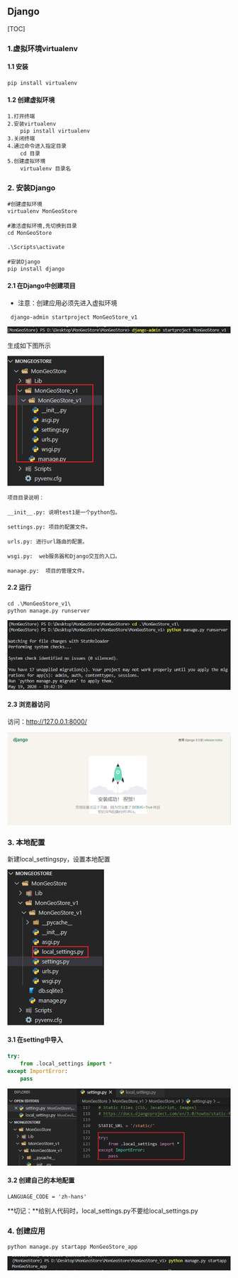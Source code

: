 ## Django

[TOC]

### 1.虚拟环境virtualenv

#### 1.1 安装

```
pip install virtualenv
```

#### 1.2 创建虚拟环境

```
1.打开终端
2.安装virtualenv
	pip install virtualenv
3.关闭终端
4.通过命令进入指定目录
	cd 目录
5.创建虚拟环境
	virtualenv 目录名
```

### 2.  安装Django

```shell
#创建虚拟环境
virtualenv MonGeoStore

#激活虚拟环境,先切换到目录
cd MonGeoStore

.\Scripts\activate

#安装Django
pip install django
```

#### 2.1 在Django中创建项目

- 注意：创建应用必须先进入虚拟环境

```shell
 django-admin startproject MonGeoStore_v1
```

![](IMG/henggao_2020-05-19_17-00-55.png)

生成如下图所示

![](IMG/henggao_2020-05-19_17-02-06.png)

```
项目目录说明：

__init__.py: 说明test1是一个python包。

settings.py: 项目的配置文件。

urls.py: 进行url路由的配置。

wsgi.py:  web服务器和Django交互的入口。

manage.py:  项目的管理文件。
```

#### 2.2 运行

```
cd .\MonGeoStore_v1\
python manage.py runserver
```

![](IMG/henggao_2020-05-19_20-04-09.png)

#### 2.3 浏览器访问

访问：http://127.0.0.1:8000/

![](IMG/henggao_2020-05-19_20-05-48.png)



### 3. 本地配置

新建local_settingspy，设置本地配置

![](IMG/henggao_2020-05-19_19-53-24.png)

#### 3.1 在setting中导入

```python
try:
    from .local_settings import *
except ImportError:
    pass
```

![](IMG/henggao_2020-05-19_19-52-29.png)

#### 3.2 创建自己的本地配置

```
LANGUAGE_CODE = 'zh-hans'

```

**切记：**给别人代码时，local_settings.py不要给local_settings.py



### 4. 创建应用

```
python manage.py startapp MonGeoStore_app
```

![](IMG/henggao_2020-05-20_19-31-35.png)